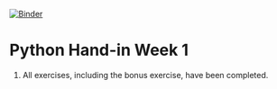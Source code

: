 [![Binder](https://mybinder.org/badge_logo.svg)](https://mybinder.org/v2/gh/KingBendico/python_handin/HEAD)
# Python Hand-in Week 1

1. All exercises, including the bonus exercise, have been completed.


